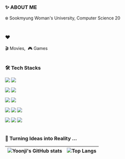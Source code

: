 
<h3>✨ ABOUT ME</h3>

<p>
  ❄️ Sookmyung Woman's University, Computer Science 20
</p>

#
  
<h3>❤️</h3>
<p>🎬 Movies,&nbsp;&nbsp;🎮 Games</p>
  
#
<h3>🛠 Tech Stacks</h3>
<p>
  <img src="https://img.shields.io/badge/Python-3776AB?style=flat-square&logo=python&logoColor=white">
  <img src="https://img.shields.io/badge/Java-1A6C80?style=flat-square&logo=java&logoColor=white">
</p>
<p>
  <img src="https://img.shields.io/badge/Spring Boot-6DB33F?style=flat-square&logo=Spring Boot&logoColor=white">
  <img src="https://img.shields.io/badge/Hibernate-59666C?style=flat-square&logo=Hibernate&logoColor=white">
</p>
<p>
  <img src="https://img.shields.io/badge/MYSQL-4479A1?style=flat-square&logo=MYSQL&logoColor=white">
  <img src="https://img.shields.io/badge/Oracle-F80000?style=flat-square&logo=Oracle&logoColor=white">
</p>
<p>
  <img src="https://img.shields.io/badge/AWS EC2-FF9900?style=flat-square&logo=Amazon EC2&logoColor=white">
  <img src="https://img.shields.io/badge/AWS RDS-527FFF?style=flat-square&logo=Amazon RDS&logoColor=white">
  <img src="https://img.shields.io/badge/AWS S3-569A31?style=flat-square&logo=Amazon S3&logoColor=white">
</p>
<p>
  <img src="https://img.shields.io/badge/Notion-000000?style=flat-square&logo=Notion&logoColor=white"/>
  <img src="https://img.shields.io/badge/GitHub-181717?style=flat-square&logo=GitHub&logoColor=white"/>
  <img src="https://img.shields.io/badge/Git-F05032?style=flat-square&logo=Git&logoColor=white"/>
</p>
  
#
<h3> 🚀 Turning Ideas into Reality ... </h3>

| ![Yoonji's GitHub stats](https://github-readme-stats.vercel.app/api?username=jelliijoa&show_icons=true&theme=buefy&hide_border=true) | ![Top Langs](https://github-readme-stats.vercel.app/api/top-langs/?username=jelliijoa&layout=compact&theme=buefy&exclude_repo=SMWU_AI&hide_border=true) |
| ------------- | ------------- |

</div>
